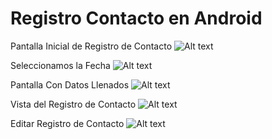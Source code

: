 # Registro Contacto en Android

Pantalla Inicial de Registro de Contacto
![Alt text](https://cloud.githubusercontent.com/assets/17391733/18820524/da02fc02-8363-11e6-831a-e2f4be49b977.png)

Seleccionamos la Fecha
![Alt text](https://cloud.githubusercontent.com/assets/17391733/18820582/7f8d556e-8364-11e6-99cf-522824a351d2.png)

Pantalla Con Datos Llenados
![Alt text](https://cloud.githubusercontent.com/assets/17391733/18820595/98dfceac-8364-11e6-9b67-7a86cf4e6fc9.png)

Vista del Registro de Contacto
![Alt text](https://cloud.githubusercontent.com/assets/17391733/18820623/c87c2bba-8364-11e6-8c21-282938a33c08.png)

Editar Registro de Contacto
![Alt text](https://cloud.githubusercontent.com/assets/17391733/18820595/98dfceac-8364-11e6-9b67-7a86cf4e6fc9.png)
